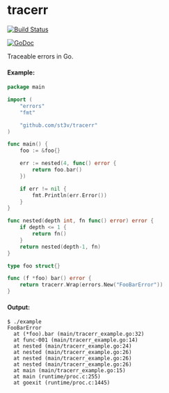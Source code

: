 tracerr
=======

[![Build Status](https://travis-ci.org/st3v/tracerr.svg?branch=master)](https://travis-ci.org/st3v/tracerr)

[![GoDoc](https://godoc.org/github.com/st3v/tracerr?status.png)](http://godoc.org/github.com/st3v/tracerr)

Traceable errors in Go.

#### Example:

```go
package main

import (
	"errors"
	"fmt"

	"github.com/st3v/tracerr"
)

func main() {
	foo := &foo{}

	err := nested(4, func() error {
		return foo.bar()
	})

	if err != nil {
		fmt.Println(err.Error())
	}
}

func nested(depth int, fn func() error) error {
	if depth <= 1 {
		return fn()
	}
	return nested(depth-1, fn)
}

type foo struct{}

func (f *foo) bar() error {
	return tracerr.Wrap(errors.New("FooBarError"))
}
```

#### Output:

```
$ ./example
FooBarError
  at (*foo).bar (main/tracerr_example.go:32)
  at func·001 (main/tracerr_example.go:14)
  at nested (main/tracerr_example.go:24)
  at nested (main/tracerr_example.go:26)
  at nested (main/tracerr_example.go:26)
  at nested (main/tracerr_example.go:26)
  at main (main/tracerr_example.go:15)
  at main (runtime/proc.c:255)
  at goexit (runtime/proc.c:1445)
```
